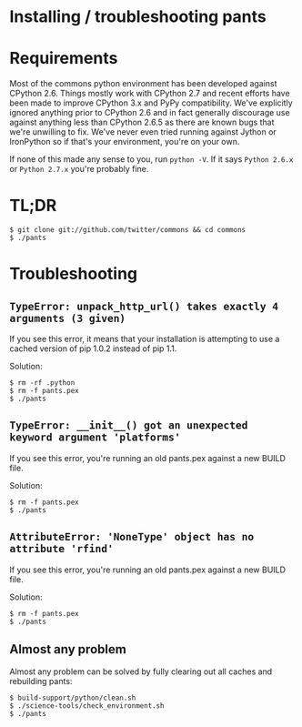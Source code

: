 # Installing / troubleshooting pants #

# Requirements #

Most of the commons python environment has been developed against CPython
2.6.  Things mostly work with CPython 2.7 and recent efforts have been made
to improve CPython 3.x and PyPy compatibility.  We've explicitly ignored
anything prior to CPython 2.6 and in fact generally discourage use against
anything less than CPython 2.6.5 as there are known bugs that we're
unwilling to fix.  We've never even tried running against Jython or
IronPython so if that's your environment, you're on your own.

If none of this made any sense to you, run `python -V`.  If it says `Python
2.6.x` or `Python 2.7.x` you're probably fine.

# TL;DR #

    $ git clone git://github.com/twitter/commons && cd commons
    $ ./pants


# Troubleshooting #

## `TypeError: unpack_http_url() takes exactly 4 arguments (3 given)` ##

If you see this error, it means that your installation is attempting to use a cached
version of pip 1.0.2 instead of pip 1.1.

Solution:

    $ rm -rf .python
    $ rm -f pants.pex
    $ ./pants

## `TypeError: __init__() got an unexpected keyword argument 'platforms'`

If you see this error, you're running an old pants.pex against a new BUILD file.

Solution:

    $ rm -f pants.pex
    $ ./pants


## `AttributeError: 'NoneType' object has no attribute 'rfind'` ##

If you see this error, you're running an old pants.pex against a new BUILD file.

Solution:

    $ rm -f pants.pex
    $ ./pants

## Almost any problem ##

Almost any problem can be solved by fully clearing out all caches and rebuilding pants:

    $ build-support/python/clean.sh
    $ ./science-tools/check_environment.sh
    $ ./pants


